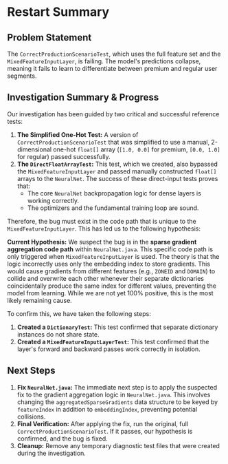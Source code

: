 # Restart Summary

## Problem Statement
The `CorrectProductionScenarioTest`, which uses the full feature set and the `MixedFeatureInputLayer`, is failing. The model's predictions collapse, meaning it fails to learn to differentiate between premium and regular user segments.

## Investigation Summary & Progress

Our investigation has been guided by two critical and successful reference tests:

1.  **The Simplified One-Hot Test:** A version of `CorrectProductionScenarioTest` that was simplified to use a manual, 2-dimensional one-hot `float[]` array (`[1.0, 0.0]` for premium, `[0.0, 1.0]` for regular) passed successfully.
2.  **The `DirectFloatArrayTest`:** This test, which we created, also bypassed the `MixedFeatureInputLayer` and passed manually constructed `float[]` arrays to the `NeuralNet`. The success of these direct-input tests proves that:
    *   The core `NeuralNet` backpropagation logic for dense layers is working correctly.
    *   The optimizers and the fundamental training loop are sound.

Therefore, the bug must exist in the code path that is unique to the `MixedFeatureInputLayer`. This has led us to the following hypothesis:

**Current Hypothesis:** We suspect the bug is in the **sparse gradient aggregation code path** within `NeuralNet.java`. This specific code path is only triggered when `MixedFeatureInputLayer` is used. The theory is that the logic incorrectly uses only the embedding index to store gradients. This would cause gradients from different features (e.g., `ZONEID` and `DOMAIN`) to collide and overwrite each other whenever their separate dictionaries coincidentally produce the same index for different values, preventing the model from learning. While we are not yet 100% positive, this is the most likely remaining cause.

To confirm this, we have taken the following steps:
1.  **Created a `DictionaryTest`:** This test confirmed that separate dictionary instances do not share state.
2.  **Created a `MixedFeatureInputLayerTest`:** This test confirmed that the layer's forward and backward passes work correctly in isolation.

## Next Steps
1.  **Fix `NeuralNet.java`:** The immediate next step is to apply the suspected fix to the gradient aggregation logic in `NeuralNet.java`. This involves changing the `aggregatedSparseGradients` data structure to be keyed by `featureIndex` in addition to `embeddingIndex`, preventing potential collisions.
2.  **Final Verification:** After applying the fix, run the original, full `CorrectProductionScenarioTest`. If it passes, our hypothesis is confirmed, and the bug is fixed.
3.  **Cleanup:** Remove any temporary diagnostic test files that were created during the investigation.